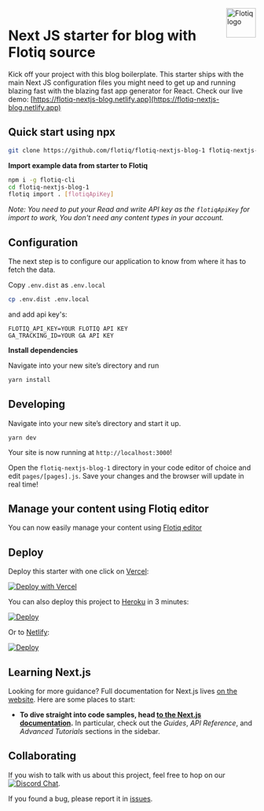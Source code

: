 <a href="https://flotiq.com/">
    <img src="https://editor.flotiq.com/fonts/fq-logo.svg" alt="Flotiq logo" title="Flotiq" align="right" height="60" />
</a>

Next JS starter for blog with Flotiq source
===========================

Kick off your project with this blog boilerplate. This starter ships with the main Next JS configuration files you might need to get up and running blazing fast with the blazing fast app generator for React.
Check our live demo: [https://flotiq-nextjs-blog.netlify.app](https://flotiq-nextjs-blog.netlify.app) 

## Quick start using npx

```bash
git clone https://github.com/flotiq/flotiq-nextjs-blog-1 flotiq-nextjs-blog-1
```

**Import example data from starter to Flotiq**

```bash 
npm i -g flotiq-cli
cd flotiq-nextjs-blog-1
flotiq import . [flotiqApiKey]
```
_Note: You need to put your Read and write API key as the `flotiqApiKey` for import to work, You don't need any content types in your account._

## Configuration

The next step is to configure our application to know from where it has to fetch the data.

Copy `.env.dist` as `.env.local`

```bash
cp .env.dist .env.local
```

and add api key's:

```
FLOTIQ_API_KEY=YOUR FLOTIQ API KEY
GA_TRACKING_ID=YOUR GA API KEY
```

**Install dependencies**

Navigate into your new site’s directory and run

```bash
yarn install
```

## Developing

Navigate into your new site’s directory and start it up.

```shell
yarn dev
```

Your site is now running at `http://localhost:3000`!

Open the `flotiq-nextjs-blog-1` directory in your code editor of choice and edit `pages/[pages].js`. Save your changes and the browser will update in real time!

## Manage your content using Flotiq editor

You can now easily manage your content using [Flotiq editor](https://editor.flotiq.com)

## Deploy

Deploy this starter with one click on [Vercel](https://vercel.com/):

[![Deploy with Vercel](https://vercel.com/button)](https://vercel.com/new/clone?repository-url=https%3A%2F%2Fgithub.com%2Fflotiq%2Fflotiq-nextjs-blog-1)

You can also deploy this project to [Heroku](https://www.heroku.com/) in 3 minutes:

[![Deploy](https://www.herokucdn.com/deploy/button.svg)](https://heroku.com/deploy?template=https%3A%2F%2Fgithub.com%2Fflotiq%2Fflotiq-nextjs-blog-1)

Or to [Netlify](https://www.netlify.com/):

[![Deploy](https://www.netlify.com/img/deploy/button.svg)](https://app.netlify.com/start/deploy?repository=https%3A%2F%2Fgithub.com%2Fflotiq%2Fflotiq-nextjs-blog-1)

## Learning Next.js

Looking for more guidance? Full documentation for Next.js lives [on the website](https://nextjs.org/). Here are some places to start:

- **To dive straight into code samples, head [to the Next.js documentation](https://nextjs.org/docs/getting-started).** In particular, check out the _Guides_, _API Reference_, and _Advanced Tutorials_ sections in the sidebar.

## Collaborating

If you wish to talk with us about this project, feel free to hop on our [![Discord Chat](https://img.shields.io/discord/682699728454025410.svg)](https://discord.gg/FwXcHnX).

If you found a bug, please report it in [issues](https://github.com/flotiq/flotiq-nextjs-blog-1/issues).
